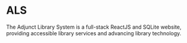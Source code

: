 # ALS
The Adjunct Library System is a full-stack ReactJS and SQLite website, providing accessible library services and advancing library technology.
